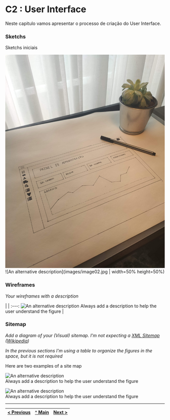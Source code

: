 # C2 : User Interface

Neste capitulo vamos apresentar o processo de criação do User Interface.


### Sketchs

Sketchs iniciais

![An alternative description](images/image01.jpg)
![An alternative description](images/image02.jpg | width=50% height=50%)




### Wireframes

_Your wireframes with a description_  

| |
:---:
![An alternative description](images/image01.png)
Always add a description to help the user understand the figure |


### Sitemap

_Add a diagram of your (Visual) sitemap. I'm not expecting a [XML Sitemap](https://developers.google.com/search/docs/advanced/sitemaps/build-sitemap#expandable-1) ([Wikipedia](https://en.wikipedia.org/wiki/Sitemaps))_  

_In the previous sections I'm using a table to organize the figures in the space, but it is not required_

Here are two examples of a site map

![An alternative description](images/image08.png)  
Always add a description to help the user understand the figure  

![An alternative description](images/image07.png)  
Always add a description to help the user understand the figure  



---
[< Previous](c1.md) | [^ Main](https://github.com/exemploTrabalho/report) | [Next >](c3.md)
:--- | :---: | ---: 
